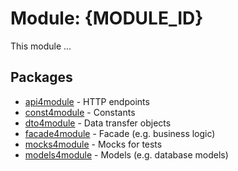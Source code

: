 # Module: {MODULE_ID}

This module ...

## Packages

- [api4module](api4module) - HTTP endpoints
- [const4module](const4module) - Constants
- [dto4module](dto4module) - Data transfer objects
- [facade4module](facade4module) - Facade (e.g. business logic)
- [mocks4module](mocks4module) - Mocks for tests
- [models4module](models4module) - Models (e.g. database models)
